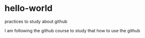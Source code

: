 # hello-world
practices to study about github

I am following the github course to study that how to use the github 
